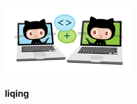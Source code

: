 <!-- cover.md（封面_首页,暂不展示） -->

[![logo](./images/icon.png)](https://github.com/liqingwang/liqingwang.github.io)

# liqing

